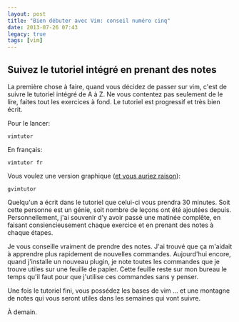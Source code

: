 ```yaml
---
layout: post
title: "Bien débuter avec Vim: conseil numéro cinq"
date: 2013-07-26 07:43
legacy: true
tags: [vim]
---
```


Suivez le tutoriel intégré en prenant des notes
--------------------------
La première chose à faire, quand vous décidez de passer sur vim,
c'est de suivre le tutoriel intégré de A à Z.
Ne vous contentez pas seulement de le lire, faites tout les exercices à fond.
Le tutoriel est progressif et très bien écrit.

<!-- more -->

Pour le lancer:

    vimtutor

En français:

    vimtutor fr

Vous voulez une version graphique ([et vous auriez raison](http://lkdjiin.github.io/blog/2013/07/19/bien-debuter-avec-vim-conseil-numero-quatre/)):

    gvimtutor

Quelqu'un a écrit dans le tutoriel que celui-ci vous prendra 30 minutes. Soit
cette personne est un génie, soit nombre de leçons ont été ajoutées depuis.
Personnellement, j'ai souvenir d'y avoir passé une matinée complête, en faisant
consiencieusement chaque exercice et en prenant des notes à chaque étapes.

Je vous conseille vraiment de prendre des notes. J'ai trouvé que ça m'aidait
à apprendre plus rapidement de nouvelles commandes. Aujourd'hui encore, quand
j'installe un nouveau plugin, je note toutes les commandes que je trouve utiles
sur une feuille de papier. Cette feuille reste sur mon bureau le temps
qu'il faut pour que j'utilise ces commandes sans y penser.

Une fois le tutoriel fini, vous possédez les bases de vim … et une montagne
de notes qui vous seront utiles dans les semaines qui vont suivre.





À demain.

